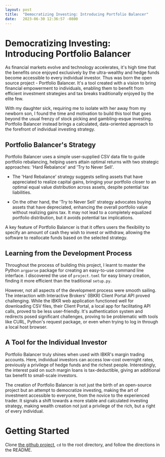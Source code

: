 ```yaml
---
layout: post
title:  "Democratizing Investing: Introducing Portfolio Balancer"
date:   2023-06-30 12:36:57 -0800
---
```


# Democratizing Investing: Introducing Portfolio Balancer

As financial markets evolve and technology accelerates, it's high time that the benefits once enjoyed exclusively by the ultra-wealthy and hedge funds become accessible to every individual investor. Thus was born the open source project - Portfolio Balancer. It's a tool created with a vision to bring financial empowerment to individuals, enabling them to benefit from efficient investment strategies and tax breaks traditionally enjoyed by the elite few.

With my daughter sick, requiring me to isolate with her away from my newborn son, I found the time and motivation to build this tool that goes beyond the usual frenzy of stock picking and gambling-esque investing. Portfolio Balancer instead brings a calculated, data-oriented approach to the forefront of individual investing strategy. 

## Portfolio Balancer's Strategy

Portfolio Balancer uses a simple user-supplied CSV data file to guide portfolio rebalancing, helping users attain optimal returns with two strategic approaches: 'Hard Rebalance' and 'Try to Never Sell'. 

- The 'Hard Rebalance' strategy suggests selling assets that have appreciated to realize capital gains, bringing your portfolio closer to an optimal equal value distribution across assets, despite potential tax liabilities. 

- On the other hand, the 'Try to Never Sell' strategy advocates buying assets that have depreciated, enhancing the overall portfolio value without realizing gains tax. It may not lead to a completely equalized portfolio distribution, but it avoids potential tax implications.

A key feature of Portfolio Balancer is that it offers users the flexibility to specify an amount of cash they wish to invest or withdraw, allowing the software to reallocate funds based on the selected strategy.

## Learning from the Development Process

Throughout the process of building this project, I learnt to master the Python `argparse` package for creating an easy-to-use command line interface. I discovered the use of `project.toml` for easy binary creation, finding it more efficient than the traditional `setup.py`. 

However, not all aspects of the development process were smooth sailing. The interaction with Interactive Brokers' (IBKR) Client Portal API proved challenging. While the IBKR web application functioned well for downloading CSV files, their Client Portal, a local app for facilitating API calls, proved to be less user-friendly. It's authentication system and redirects posed significant challenges, proving to be problematic with tools like CURL, Python's request package, or even when trying to log in through a local host browser.

## A Tool for the Individual Investor

Portfolio Balancer truly shines when used with IBKR's margin trading accounts. Here, individual investors can access low-cost overnight rates, previously a privilege of hedge funds and the richest people. Interestingly, the interest paid on such margin loans is tax-deductible, giving an additional tax benefit to small-scale investors.

The creation of Portfolio Balancer is not just the birth of an open-source project but an attempt to democratize investing, making the art of investment accessible to everyone, from the novice to the experienced trader. It signals a shift towards a more stable and calculated investing strategy, making wealth creation not just a privilege of the rich, but a right of every individual.

# Getting Started
Clone [the github project](https://github.com/cfreundlich/portfolio-balancer/), `cd` to the root directory, and follow the directions in the README.